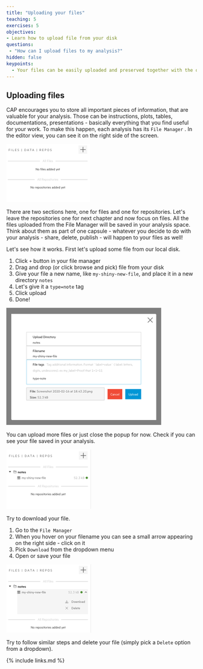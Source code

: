 ```yaml
---
title: "Uploading your files"
teaching: 5
exercises: 5
objectives:
- Learn how to upload file from your disk
questions:
 - "How can I upload files to my analysis?"
hidden: false
keypoints:
  - Your files can be easily uploaded and preserved together with the other analysis assets 
---
```


## Uploading files

CAP encourages you to store all important pieces of information, that are valuable for your analysis. Those can be instructions, plots, tables, documentations, presentations - basically everything that you find useful for your work. To make this happen, each analysis has its `File Manager` . In the editor view, you can see it on the right side of the screen.

![](../fig/filemanager.png)

There are two sections here, one for files and one for repositories. Let's leave the repositories one for next chapter and now focus on files. All the files uploaded from the File Manager will be saved in your analysis space. Think about them as part of one capsule - whatever you decide to do with your analysis - share, delete, publish - will happen to your files as well!

Let's see how it works. First let's upload some file from our local disk.

1. Click `+` button in your file manager
2. Drag and drop (or click browse and pick) file from your disk
3. Give your file a new name, like `my-shiny-new-file`, and place it in a new directory `notes`
4. Let's give it a `type=note` tag
5. Click upload
3. Done!

![](../fig/fileupload.png)

You can upload more files or just close the popup for now. Check if you can see your file saved in your analysis.

![](../fig/filemanager2.png)

Try to download your file.

1. Go to the `File Manager`
2. When you hover on your filename you can see a small arrow appearing on the right side - click on it
4. Pick `Download` from the dropdown menu
5. Open or save your file

![](../fig/filemanager3.png)

Try to follow similar steps and delete your file (simply pick a `Delete` option from a dropdown).

{% include links.md %}
